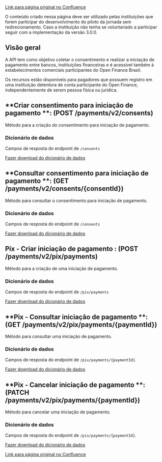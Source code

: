 [Link para página original no Confluence](https://openfinancebrasil.atlassian.net/wiki/spaces/OF/pages/164560916)

O conteúdo criado nessa página deve ser utilizado pelas instituições que forem participar do desenvolvimento do piloto da jornada sem redirecionamento. Caso a instituição não tenha se voluntariado a participar seguir com a implementação da versão 3.0.0.

## **Visão geral**

A API tem como objetivo coletar o consentimento e realizar a iniciação de pagamento entre bancos, instituições financeiras e é acessível também à estabelecimentos comerciais participantes do Open Finance Brasil.

Os recursos estão disponíveis para pagadores que possuem registro em uma instituição detentora de conta participante do Open Finance, independentemente de serem pessoa física ou jurídica.

## **Criar consentimento para iniciação de pagamento **: (POST /payments/v2/consents)

Método para a criação do consentimento para iniciação de pagamento.

### **Dicionário de dados**

Campos de resposta do endpoint de `/consents`

[Fazer download do dicionário de dados](https://openbanking-brasil.github.io/openapi/dictionary/paymentsPostConsents_v2.csv)

## **Consultar consentimento para iniciação de pagamento **: (GET /payments/v2/consents/{consentId})

Método para consultar o consentimento para iniciação de pagamento.

### **Dicionário de dados**

Campos de resposta do endpoint de `/consents`

[Fazer download do dicionário de dados](https://openbanking-brasil.github.io/openapi/dictionary/paymentsGetConsentsConsentId_v2.csv)

## **Pix - Criar iniciação de pagamento** : (POST /payments/v2/pix/payments)

Método para a criação de uma iniciação de pagamento.

### **Dicionário de dados**

Campos de resposta do endpoint de `/pix/payments`

[Fazer download do dicionário de dados](https://openbanking-brasil.github.io/openapi/dictionary/paymentsPostPixPayments_v2.csv)

## **Pix - Consultar iniciação de pagamento **: (GET /payments/v2/pix/payments/{paymentId})

Método para consultar uma iniciação de pagamento.

### **Dicionário de dados**

Campos de resposta do endpoint de `/pix/payments/{paymentId}`.

[Fazer download do dicionário de dados](https://openbanking-brasil.github.io/openapi/dictionary/paymentsGetPixPaymentsPaymentId_v2.csv)

## **Pix - Cancelar iniciação de pagamento **: (PATCH /payments/v2/pix/payments/{paymentId})

Método para cancelar uma iniciação de pagamento.

### **Dicionário de dados**

Campos de resposta do endpoint de `/pix/payments/{paymentId}`.

[Fazer download do dicionário de dados](https://openbanking-brasil.github.io/openapi/dictionary/paymentsPatchPixPaymentsPaymentId_v2.csv)

[Link para página original no Confluence](https://openfinancebrasil.atlassian.net/wiki/spaces/OF/pages/164560916)